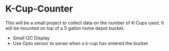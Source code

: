# K-Cup-Counter

This will be a small project to collect data on the number of K-Cups used. It will be mounted
on top of a 5 gallon home depot bucket. 
* Small I2C Display
* Use Opto sensor to sense when a k-cup has entered the bucket
